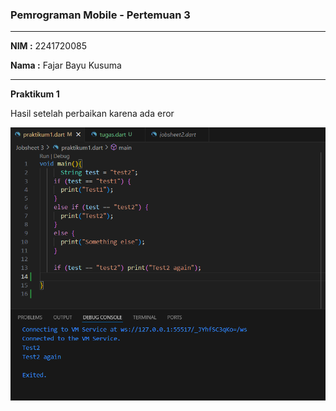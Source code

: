### Pemrograman Mobile - Pertemuan 3 ###
---
**NIM :** 2241720085

**Nama  :** Fajar Bayu Kusuma

---
**Praktikum 1**

Hasil setelah perbaikan karena ada eror

![Praktikum 1](./Praktikum1.png "Praktikum 1")


